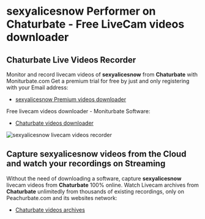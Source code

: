 # sexyalicesnow Performer on Chaturbate - Free LiveCam videos downloader

## Chaturbate Live Videos Recorder

Monitor and record livecam videos of **sexyalicesnow** from **Chaturbate** with Moniturbate.com
Get a premium trial for free by just and only registering with your Email address:
* [sexyalicesnow Premium videos downloader](https://moniturbate.com/request-demo-licence-key.html)

Free livecam videos downloader - Moniturbate Software:
* [Chaturbate videos downloader](https://moniturbate.com/moniturbate-download-software.html)

![sexyalicesnow livecam videos recorder](https://peachurnet.com/templates/moniturbate-software.png)


## Capture sexyalicesnow videos from the Cloud and watch your recordings on Streaming

Without the need of downloading a software, capture **sexyalicesnow** livecam videos from **Chaturbate** 100% online.
Watch Livecam archives from **Chaturbate** unlimitedly from thousands of existing recordings, only on Peachurbate.com and its websites network:
* [Chaturbate videos archives](https://peachurnet.com/)